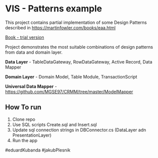 # VIS - Patterns example

This project contains partial implementation of some Design Patterns described in https://martinfowler.com/books/eaa.html 

<a href="http://disi.unal.edu.co/dacursci/sistemasycomputacion/docs/SWEBOK/Systems%20Engineering%20-%20EAA%20-%20Patterns%20of%20Enterprise%20Application%20Architecture%20-%20Addison%20Wesley.pdf">Book - trial version</a>

Project demonstrates the most suitable combinations of design patterns from data and domain layer. 

**Data Layer** - TableDataGateway, RowDataGateway, Active Record, Data Mapper

**Domain Layer** - Domain Model, Table Module, TransactionScript

**Universal Data Mapper** - https://github.com/MGSE97/CRMM/tree/master/ModelMapper

<h2>How To run</h2>

1. Clone repo
2. Use SQL scripts Create.sql and Insert.sql
3. Update sql connection strings in DBConnector.cs (DataLayer adn PresentationLayer)
3. Run the app

#eduardKubanda
#jakubPlesnik
